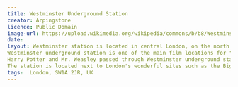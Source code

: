 ```yaml
---
title: Westminster Underground Station
creator: Arpingstone
licence: Public Domain
image-url: https://upload.wikimedia.org/wikipedia/commons/b/b8/Westminster.tube.station.jubilee.arp.jpg
date:
layout: Westminster station is located in central London, on the north bank of the Thames River.
Westminster underground station is one of the main film locations for "Harry Potter and the Order of the Phoenix".
Harry Potter and Mr. Weasley passed through Westminster underground station when they were on their way to the Ministry of Magic for interrogation. Mr. Weasley was excited to see the "Muggle" turnstile gate in the station, although he met problems using his ticket at the turnstile gate.
The station is located next to London's wonderful sites such as the Big Ben, Houses of Parliament and Downing Street.
tags:  London, SW1A 2JR, UK
---
```

